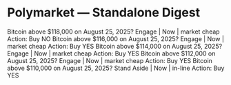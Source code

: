 # Polymarket — Standalone Digest

Bitcoin above $118,000 on August 25, 2025?
Engage | Now | market cheap
Action: Buy NO
Bitcoin above $116,000 on August 25, 2025?
Engage | Now | market cheap
Action: Buy YES
Bitcoin above $114,000 on August 25, 2025?
Engage | Now | market cheap
Action: Buy YES
Bitcoin above $112,000 on August 25, 2025?
Engage | Now | market cheap
Action: Buy YES
Bitcoin above $110,000 on August 25, 2025?
Stand Aside | Now | in-line
Action: Buy YES
